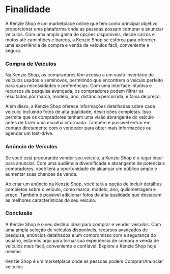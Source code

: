 # Finalidade

A Kenzie Shop é um marketplace online que tem como principal objetivo proporcionar uma plataforma onde as pessoas possam comprar e anunciar veículos. Com uma ampla gama de opções disponíveis, desde carros e motos até caminhões e barcos, a Kenzie Shop se esforça para oferecer uma experiência de compra e venda de veículos fácil, conveniente e segura.

### **Compra de Veículos**

Na Kenzie Shop, os compradores têm acesso a um vasto inventário de veículos usados e seminovos, permitindo que encontrem o veículo perfeito para suas necessidades e preferências. Com uma interface intuitiva e recursos de pesquisa avançada, os compradores podem filtrar os resultados por marca, modelo, ano, distância percorrida, e faixa de preço.

Além disso, a Kenzie Shop oferece informações detalhadas sobre cada veículo, incluindo fotos de alta qualidade, descrições completas. Isso permite que os compradores tenham uma visão abrangente do veículo antes de fazer uma escolha informada. Também é possível entrar em contato diretamente com o vendedor para obter mais informações ou agendar um test-drive.

### **Anúncio de Veículos**

Se você está procurando vender seu veículo, a Kenzie Shop é o lugar ideal para anunciar. Com uma audiência diversificada e abrangente de potenciais compradores, você terá a oportunidade de alcançar um público amplo e aumentar suas chances de venda.

Ao criar um anúncio na Kenzie Shop, você terá a opção de incluir detalhes completos sobre o veículo, como marca, modelo, ano, quilometragem e preço. Também é possível adicionar fotos de alta qualidade que destacam as melhores características do seu veículo.

### **Conclusão**

A Kenzie Shop é o seu destino ideal para comprar e vender veículos. Com uma ampla seleção de veículos disponíveis, recursos avançados de pesquisa, anúncios detalhados e um compromisso com a segurança do usuário, estamos aqui para tornar sua experiência de compra e venda de veículos mais fácil, conveniente e confiável. Explore a Kenzie Shop hoje mesmo

Kenzie Shop é um marketplace onde as pessoas podem Comprar/Anunciar veículos
